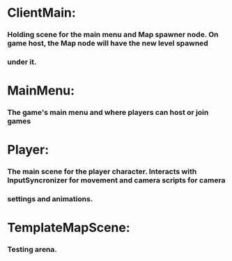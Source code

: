 # ClientMain:
### Holding scene for the main menu and Map spawner node. On game host, the Map node will have the new level spawned
### under it.

# MainMenu:
### The game's main menu and where players can host or join games

# Player:
### The main scene for the player character. Interacts with InputSyncronizer for movement and camera scripts for camera
### settings and animations.

# TemplateMapScene:
### Testing arena.